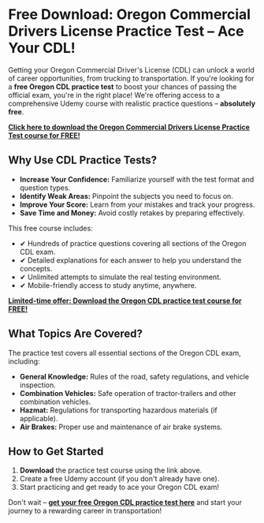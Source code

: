 # Free Download: Oregon Commercial Drivers License Practice Test – Ace Your CDL!

Getting your Oregon Commercial Driver's License (CDL) can unlock a world of career opportunities, from trucking to transportation. If you're looking for a **free Oregon CDL practice test** to boost your chances of passing the official exam, you're in the right place! We're offering access to a comprehensive Udemy course with realistic practice questions – **absolutely free**.

[**Click here to download the Oregon Commercial Drivers License Practice Test course for FREE!**](https://udemywork.com/oregon-commercial-drivers-license-practice-test)

## Why Use CDL Practice Tests?

*   **Increase Your Confidence:** Familiarize yourself with the test format and question types.
*   **Identify Weak Areas:** Pinpoint the subjects you need to focus on.
*   **Improve Your Score:** Learn from your mistakes and track your progress.
*   **Save Time and Money:** Avoid costly retakes by preparing effectively.

This free course includes:
*   ✔ Hundreds of practice questions covering all sections of the Oregon CDL exam.
*   ✔ Detailed explanations for each answer to help you understand the concepts.
*   ✔ Unlimited attempts to simulate the real testing environment.
*   ✔ Mobile-friendly access to study anytime, anywhere.

[**Limited-time offer: Download the Oregon CDL practice test course for FREE!**](https://udemywork.com/oregon-commercial-drivers-license-practice-test)

## What Topics Are Covered?

The practice test covers all essential sections of the Oregon CDL exam, including:

*   **General Knowledge:** Rules of the road, safety regulations, and vehicle inspection.
*   **Combination Vehicles:** Safe operation of tractor-trailers and other combination vehicles.
*   **Hazmat:** Regulations for transporting hazardous materials (if applicable).
*   **Air Brakes:** Proper use and maintenance of air brake systems.

## How to Get Started

1.  **Download** the practice test course using the link above.
2.  Create a free Udemy account (if you don't already have one).
3.  Start practicing and get ready to ace your Oregon CDL exam!

Don't wait – **[get your free Oregon CDL practice test here](https://udemywork.com/oregon-commercial-drivers-license-practice-test)** and start your journey to a rewarding career in transportation!

